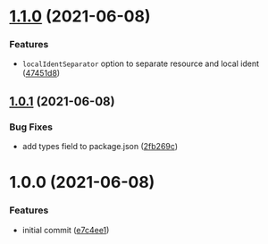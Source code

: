 # [1.1.0](https://github.com/xobotyi/css-loader-incremental-ident/compare/v1.0.1...v1.1.0) (2021-06-08)


### Features

* `localIdentSeparator` option to separate resource and local ident ([47451d8](https://github.com/xobotyi/css-loader-incremental-ident/commit/47451d8d2d9e7c0e1968ea3a6b309a310ca0d7e5))

## [1.0.1](https://github.com/xobotyi/css-loader-incremental-ident/compare/v1.0.0...v1.0.1) (2021-06-08)


### Bug Fixes

* add types field to package.json ([2fb269c](https://github.com/xobotyi/css-loader-incremental-ident/commit/2fb269cd95a9b6f2ead9b5c091bc14d47f4de6b2))

# 1.0.0 (2021-06-08)


### Features

* initial commit ([e7c4ee1](https://github.com/xobotyi/css-loader-incremental-ident/commit/e7c4ee13ccec1dd6b75691d06745cccc10463b42))
